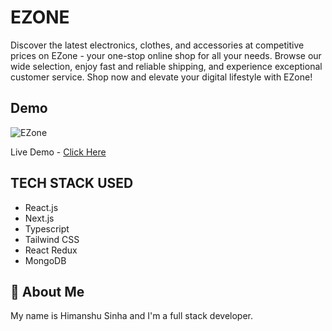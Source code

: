 
# EZONE

Discover the latest electronics, clothes, and accessories at competitive prices on EZone - your one-stop online shop for all your needs. Browse our wide selection, enjoy fast and reliable shipping, and experience exceptional customer service. Shop now and elevate your digital lifestyle with EZone!


## Demo

![EZone](https://github.com/HimanshuS1nha/EZone/assets/97872929/0c060bb8-d33c-425f-9db9-f69b73a91526)

Live Demo - [Click Here](https://ezone.vercel.app)


## TECH STACK USED

 - React.js
 - Next.js
 - Typescript
 - Tailwind CSS
 - React Redux
 - MongoDB


## 🚀 About Me
My name is Himanshu Sinha and I'm a full stack developer.

